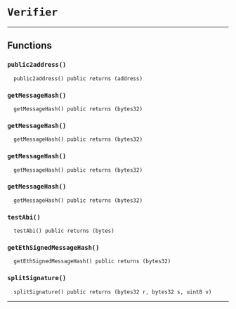 [Factory]: Factory.md#Factory
[Factory-isInstantiation-mapping-address----bool-]: Factory.md#Factory-isInstantiation-mapping-address----bool-
[Factory-instantiations-mapping-address----address---]: Factory.md#Factory-instantiations-mapping-address----address---
[Factory-getInstantiationCount-address-]: Factory.md#Factory-getInstantiationCount-address-
[Factory-register-address-]: Factory.md#Factory-register-address-
[Factory-ContractInstantiation-address-address-]: Factory.md#Factory-ContractInstantiation-address-address-
[MultiSigWallet]: MultiSigWallet.md#MultiSigWallet
[MultiSigWallet-onlyModerator--]: MultiSigWallet.md#MultiSigWallet-onlyModerator--
[MultiSigWallet-onlyWallet--]: MultiSigWallet.md#MultiSigWallet-onlyWallet--
[MultiSigWallet-ownerDoesNotExist-address-]: MultiSigWallet.md#MultiSigWallet-ownerDoesNotExist-address-
[MultiSigWallet-ownerExists-address-]: MultiSigWallet.md#MultiSigWallet-ownerExists-address-
[MultiSigWallet-transactionExists-uint256-]: MultiSigWallet.md#MultiSigWallet-transactionExists-uint256-
[MultiSigWallet-confirmed-uint256-address-]: MultiSigWallet.md#MultiSigWallet-confirmed-uint256-address-
[MultiSigWallet-notConfirmed-uint256-address-]: MultiSigWallet.md#MultiSigWallet-notConfirmed-uint256-address-
[MultiSigWallet-notExecuted-uint256-]: MultiSigWallet.md#MultiSigWallet-notExecuted-uint256-
[MultiSigWallet-notNull-address-]: MultiSigWallet.md#MultiSigWallet-notNull-address-
[MultiSigWallet-validRequirement-uint256-uint256-]: MultiSigWallet.md#MultiSigWallet-validRequirement-uint256-uint256-
[MultiSigWallet-MAX_OWNER_COUNT-uint256]: MultiSigWallet.md#MultiSigWallet-MAX_OWNER_COUNT-uint256
[MultiSigWallet-transactions-mapping-uint256----struct-MultiSigWallet-Transaction-]: MultiSigWallet.md#MultiSigWallet-transactions-mapping-uint256----struct-MultiSigWallet-Transaction-
[MultiSigWallet-confirmations-mapping-uint256----mapping-address----bool--]: MultiSigWallet.md#MultiSigWallet-confirmations-mapping-uint256----mapping-address----bool--
[MultiSigWallet-isOwner-mapping-address----bool-]: MultiSigWallet.md#MultiSigWallet-isOwner-mapping-address----bool-
[MultiSigWallet-owners-address--]: MultiSigWallet.md#MultiSigWallet-owners-address--
[MultiSigWallet-moderator-address]: MultiSigWallet.md#MultiSigWallet-moderator-address
[MultiSigWallet-required-uint256]: MultiSigWallet.md#MultiSigWallet-required-uint256
[MultiSigWallet-transactionCount-uint256]: MultiSigWallet.md#MultiSigWallet-transactionCount-uint256
[MultiSigWallet-receive--]: MultiSigWallet.md#MultiSigWallet-receive--
[MultiSigWallet-constructor-address---uint256-]: MultiSigWallet.md#MultiSigWallet-constructor-address---uint256-
[MultiSigWallet-changeRequirement-uint256-]: MultiSigWallet.md#MultiSigWallet-changeRequirement-uint256-
[MultiSigWallet-submitTransaction-address-uint256-bytes-]: MultiSigWallet.md#MultiSigWallet-submitTransaction-address-uint256-bytes-
[MultiSigWallet-confirmTransaction-uint256-]: MultiSigWallet.md#MultiSigWallet-confirmTransaction-uint256-
[MultiSigWallet-revokeConfirmation-uint256-]: MultiSigWallet.md#MultiSigWallet-revokeConfirmation-uint256-
[MultiSigWallet-executeTransaction-uint256-]: MultiSigWallet.md#MultiSigWallet-executeTransaction-uint256-
[MultiSigWallet-isConfirmed-uint256-]: MultiSigWallet.md#MultiSigWallet-isConfirmed-uint256-
[MultiSigWallet-addTransaction-address-uint256-bytes-]: MultiSigWallet.md#MultiSigWallet-addTransaction-address-uint256-bytes-
[MultiSigWallet-getConfirmationCount-uint256-]: MultiSigWallet.md#MultiSigWallet-getConfirmationCount-uint256-
[MultiSigWallet-getTransactionCount-bool-bool-]: MultiSigWallet.md#MultiSigWallet-getTransactionCount-bool-bool-
[MultiSigWallet-getOwners--]: MultiSigWallet.md#MultiSigWallet-getOwners--
[MultiSigWallet-getConfirmations-uint256-]: MultiSigWallet.md#MultiSigWallet-getConfirmations-uint256-
[MultiSigWallet-getTransactionIds-uint256-uint256-bool-bool-]: MultiSigWallet.md#MultiSigWallet-getTransactionIds-uint256-uint256-bool-bool-
[MultiSigWallet-addAddress-address-]: MultiSigWallet.md#MultiSigWallet-addAddress-address-
[MultiSigWallet-removeAddess-address-]: MultiSigWallet.md#MultiSigWallet-removeAddess-address-
[MultiSigWallet-changeNewOwner-address-]: MultiSigWallet.md#MultiSigWallet-changeNewOwner-address-
[MultiSigWallet-Confirmation-address-uint256-]: MultiSigWallet.md#MultiSigWallet-Confirmation-address-uint256-
[MultiSigWallet-Revocation-address-uint256-]: MultiSigWallet.md#MultiSigWallet-Revocation-address-uint256-
[MultiSigWallet-Submission-uint256-]: MultiSigWallet.md#MultiSigWallet-Submission-uint256-
[MultiSigWallet-Execution-uint256-]: MultiSigWallet.md#MultiSigWallet-Execution-uint256-
[MultiSigWallet-ExecutionFailure-uint256-]: MultiSigWallet.md#MultiSigWallet-ExecutionFailure-uint256-
[MultiSigWallet-Deposit-address-uint256-]: MultiSigWallet.md#MultiSigWallet-Deposit-address-uint256-
[MultiSigWallet-OwnerAddition-address-]: MultiSigWallet.md#MultiSigWallet-OwnerAddition-address-
[MultiSigWallet-OwnerRemoval-address-]: MultiSigWallet.md#MultiSigWallet-OwnerRemoval-address-
[MultiSigWallet-RequirementChange-uint256-]: MultiSigWallet.md#MultiSigWallet-RequirementChange-uint256-
[MultiSigWallet-Transaction]: MultiSigWallet.md#MultiSigWallet-Transaction
[MultiSigWalletFactory]: MultiSigWalletFactory.md#MultiSigWalletFactory
[MultiSigWalletFactory-ownerToMultiSigWallet-mapping-address----contract-MultiSigWallet-]: MultiSigWalletFactory.md#MultiSigWalletFactory-ownerToMultiSigWallet-mapping-address----contract-MultiSigWallet-
[MultiSigWalletFactory-isAddressConnection-mapping-address----bool-]: MultiSigWalletFactory.md#MultiSigWalletFactory-isAddressConnection-mapping-address----bool-
[MultiSigWalletFactory-create-address---uint256-bytes8---address---bytes---uint256-]: MultiSigWalletFactory.md#MultiSigWalletFactory-create-address---uint256-bytes8---address---bytes---uint256-
[MultiSigWalletFactory-addAddress-bytes8---address---bytes---uint256-]: MultiSigWalletFactory.md#MultiSigWalletFactory-addAddress-bytes8---address---bytes---uint256-
[MultiSigWalletFactory-deleteAddress-address-bytes8---address---bytes---uint256-]: MultiSigWalletFactory.md#MultiSigWalletFactory-deleteAddress-address-bytes8---address---bytes---uint256-
[MultiSigWalletFactory-getAllAddress-address-]: MultiSigWalletFactory.md#MultiSigWalletFactory-getAllAddress-address-
[MultiSigWalletFactory-checkSameUser-address---]: MultiSigWalletFactory.md#MultiSigWalletFactory-checkSameUser-address---
[MultiSigWalletFactory-verifyIntegrity-bytes8---address---bytes---]: MultiSigWalletFactory.md#MultiSigWalletFactory-verifyIntegrity-bytes8---address---bytes---
[Recorder]: Recorder.md#Recorder
[Recorder-onlyModerator--]: Recorder.md#Recorder-onlyModerator--
[Recorder-mergeRequest-mapping-address----address-]: Recorder.md#Recorder-mergeRequest-mapping-address----address-
[Recorder-deposited-mapping-uint256----uint256-]: Recorder.md#Recorder-deposited-mapping-uint256----uint256-
[Recorder-trava-address]: Recorder.md#Recorder-trava-address
[Recorder-moderator-address]: Recorder.md#Recorder-moderator-address
[Recorder-nonce-uint256]: Recorder.md#Recorder-nonce-uint256
[Recorder-fee-uint256]: Recorder.md#Recorder-fee-uint256
[Recorder-constructor-address-uint256-]: Recorder.md#Recorder-constructor-address-uint256-
[Recorder-makeMergeRequest-address---bytes---uint256-]: Recorder.md#Recorder-makeMergeRequest-address---bytes---uint256-
[Recorder-cancelMergeRequest-address---bytes---uint256-uint256-]: Recorder.md#Recorder-cancelMergeRequest-address---bytes---uint256-uint256-
[Recorder-setFee-uint256-]: Recorder.md#Recorder-setFee-uint256-
[Recorder-setModerator-address-]: Recorder.md#Recorder-setModerator-address-
[Recorder-verifyIntegrity-address---bytes---uint256-]: Recorder.md#Recorder-verifyIntegrity-address---bytes---uint256-
[Recorder-withdraw-address-uint256-]: Recorder.md#Recorder-withdraw-address-uint256-
[Recorder-mergeRequestCreated-address-address-uint256-]: Recorder.md#Recorder-mergeRequestCreated-address-address-uint256-
[Recorder-mergeRequestCanceled-uint256-]: Recorder.md#Recorder-mergeRequestCanceled-uint256-
[Recorder-changeModerator-address-address-]: Recorder.md#Recorder-changeModerator-address-address-
[Recorder-changeFee-uint256-]: Recorder.md#Recorder-changeFee-uint256-
[Recorder-withdrawal-address-address-uint256-]: Recorder.md#Recorder-withdrawal-address-address-uint256-
[Recorder-deposit-address-uint256-]: Recorder.md#Recorder-deposit-address-uint256-
[Verifier]: #Verifier
[Verifier-public2address-bytes-]: #Verifier-public2address-bytes-
[Verifier-getMessageHash-bytes8-address-]: #Verifier-getMessageHash-bytes8-address-
[Verifier-getMessageHash-bytes-]: #Verifier-getMessageHash-bytes-
[Verifier-getMessageHash-bytes8---address---]: #Verifier-getMessageHash-bytes8---address---
[Verifier-getMessageHash-address---uint256-]: #Verifier-getMessageHash-address---uint256-
[Verifier-testAbi-bytes8-bytes-]: #Verifier-testAbi-bytes8-bytes-
[Verifier-getEthSignedMessageHash-bytes32-]: #Verifier-getEthSignedMessageHash-bytes32-
[Verifier-splitSignature-bytes-]: #Verifier-splitSignature-bytes-
[ERC20]: helper/ERC20.md#ERC20
[ERC20-_balances-mapping-address----uint256-]: helper/ERC20.md#ERC20-_balances-mapping-address----uint256-
[ERC20-_allowances-mapping-address----mapping-address----uint256--]: helper/ERC20.md#ERC20-_allowances-mapping-address----mapping-address----uint256--
[ERC20-_totalSupply-uint256]: helper/ERC20.md#ERC20-_totalSupply-uint256
[ERC20-_name-string]: helper/ERC20.md#ERC20-_name-string
[ERC20-_symbol-string]: helper/ERC20.md#ERC20-_symbol-string
[ERC20-_decimals-uint8]: helper/ERC20.md#ERC20-_decimals-uint8
[ERC20-constructor-string-string-uint8-]: helper/ERC20.md#ERC20-constructor-string-string-uint8-
[ERC20-name--]: helper/ERC20.md#ERC20-name--
[ERC20-symbol--]: helper/ERC20.md#ERC20-symbol--
[ERC20-decimals--]: helper/ERC20.md#ERC20-decimals--
[ERC20-totalSupply--]: helper/ERC20.md#ERC20-totalSupply--
[ERC20-balanceOf-address-]: helper/ERC20.md#ERC20-balanceOf-address-
[ERC20-transfer-address-uint256-]: helper/ERC20.md#ERC20-transfer-address-uint256-
[ERC20-allowance-address-address-]: helper/ERC20.md#ERC20-allowance-address-address-
[ERC20-approve-address-uint256-]: helper/ERC20.md#ERC20-approve-address-uint256-
[ERC20-transferFrom-address-address-uint256-]: helper/ERC20.md#ERC20-transferFrom-address-address-uint256-
[ERC20-increaseAllowance-address-uint256-]: helper/ERC20.md#ERC20-increaseAllowance-address-uint256-
[ERC20-decreaseAllowance-address-uint256-]: helper/ERC20.md#ERC20-decreaseAllowance-address-uint256-
[ERC20-_transfer-address-address-uint256-]: helper/ERC20.md#ERC20-_transfer-address-address-uint256-
[ERC20-_mint-address-uint256-]: helper/ERC20.md#ERC20-_mint-address-uint256-
[ERC20-_burn-address-uint256-]: helper/ERC20.md#ERC20-_burn-address-uint256-
[ERC20-_approve-address-address-uint256-]: helper/ERC20.md#ERC20-_approve-address-address-uint256-
[ERC20-_beforeTokenTransfer-address-address-uint256-]: helper/ERC20.md#ERC20-_beforeTokenTransfer-address-address-uint256-
[IERC20]: interfaces/IERC20.md#IERC20
[IERC20-decimals--]: interfaces/IERC20.md#IERC20-decimals--
[IERC20-totalSupply--]: interfaces/IERC20.md#IERC20-totalSupply--
[IERC20-balanceOf-address-]: interfaces/IERC20.md#IERC20-balanceOf-address-
[IERC20-transfer-address-uint256-]: interfaces/IERC20.md#IERC20-transfer-address-uint256-
[IERC20-allowance-address-address-]: interfaces/IERC20.md#IERC20-allowance-address-address-
[IERC20-approve-address-uint256-]: interfaces/IERC20.md#IERC20-approve-address-uint256-
[IERC20-transferFrom-address-address-uint256-]: interfaces/IERC20.md#IERC20-transferFrom-address-address-uint256-
[IERC20-Transfer-address-address-uint256-]: interfaces/IERC20.md#IERC20-Transfer-address-address-uint256-
[IERC20-Approval-address-address-uint256-]: interfaces/IERC20.md#IERC20-Approval-address-address-uint256-
[SafeMath]: libraries/SafeMath.md#SafeMath
[SafeMath-add-uint256-uint256-]: libraries/SafeMath.md#SafeMath-add-uint256-uint256-
[SafeMath-sub-uint256-uint256-]: libraries/SafeMath.md#SafeMath-sub-uint256-uint256-
[SafeMath-sub-uint256-uint256-string-]: libraries/SafeMath.md#SafeMath-sub-uint256-uint256-string-
[SafeMath-mul-uint256-uint256-]: libraries/SafeMath.md#SafeMath-mul-uint256-uint256-
[SafeMath-div-uint256-uint256-]: libraries/SafeMath.md#SafeMath-div-uint256-uint256-
[SafeMath-div-uint256-uint256-string-]: libraries/SafeMath.md#SafeMath-div-uint256-uint256-string-
[SafeMath-sqrrt-uint256-]: libraries/SafeMath.md#SafeMath-sqrrt-uint256-
[TravaToken]: mocks/TravaToken.md#TravaToken
[TravaToken-decimals--]: mocks/TravaToken.md#TravaToken-decimals--
[TravaToken-symbol--]: mocks/TravaToken.md#TravaToken-symbol--
[TravaToken-name--]: mocks/TravaToken.md#TravaToken-name--
[TravaToken-totalSupply--]: mocks/TravaToken.md#TravaToken-totalSupply--
[TravaToken-balanceOf-address-]: mocks/TravaToken.md#TravaToken-balanceOf-address-
[TravaToken-transfer-address-uint256-]: mocks/TravaToken.md#TravaToken-transfer-address-uint256-
[TravaToken-allowance-address-address-]: mocks/TravaToken.md#TravaToken-allowance-address-address-
[TravaToken-approve-address-uint256-]: mocks/TravaToken.md#TravaToken-approve-address-uint256-
[TravaToken-transferFrom-address-address-uint256-]: mocks/TravaToken.md#TravaToken-transferFrom-address-address-uint256-
[TravaToken-increaseAllowance-address-uint256-]: mocks/TravaToken.md#TravaToken-increaseAllowance-address-uint256-
[TravaToken-decreaseAllowance-address-uint256-]: mocks/TravaToken.md#TravaToken-decreaseAllowance-address-uint256-
[TravaToken-_transfer-address-address-uint256-]: mocks/TravaToken.md#TravaToken-_transfer-address-address-uint256-
[TravaToken-_mint-address-uint256-]: mocks/TravaToken.md#TravaToken-_mint-address-uint256-
[TravaToken-_burn-address-uint256-]: mocks/TravaToken.md#TravaToken-_burn-address-uint256-
[TravaToken-_approve-address-address-uint256-]: mocks/TravaToken.md#TravaToken-_approve-address-address-uint256-
[TravaToken-_burnFrom-address-uint256-]: mocks/TravaToken.md#TravaToken-_burnFrom-address-uint256-
[TravaToken-_msgSender--]: mocks/TravaToken.md#TravaToken-_msgSender--
# `Verifier`



---



## Functions

### `public2address()`
  

```solidity
  public2address() public returns (address)
```



### `getMessageHash()`
  

```solidity
  getMessageHash() public returns (bytes32)
```



### `getMessageHash()`
  

```solidity
  getMessageHash() public returns (bytes32)
```



### `getMessageHash()`
  

```solidity
  getMessageHash() public returns (bytes32)
```



### `getMessageHash()`
  

```solidity
  getMessageHash() public returns (bytes32)
```



### `testAbi()`
  

```solidity
  testAbi() public returns (bytes)
```



### `getEthSignedMessageHash()`
  

```solidity
  getEthSignedMessageHash() public returns (bytes32)
```



### `splitSignature()`
  

```solidity
  splitSignature() public returns (bytes32 r, bytes32 s, uint8 v)
```




---

